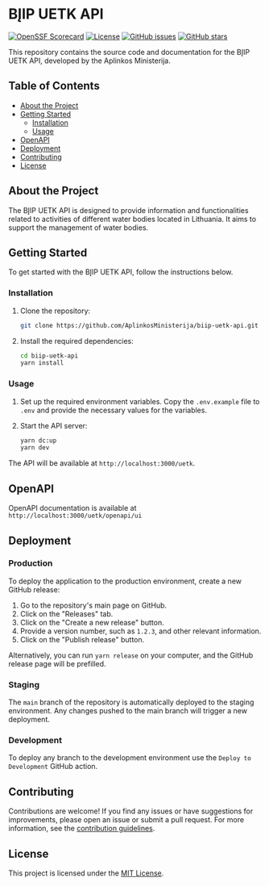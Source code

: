 # BĮIP UETK API
[![OpenSSF Scorecard](https://api.securityscorecards.dev/projects/github.com/AplinkosMinisterija/biip-uetk-api/badge)](https://securityscorecards.dev/viewer/?platform=github.com&org={AplinkosMinisterija}&repo={biip-uetk-api})
[![License](https://img.shields.io/github/license/AplinkosMinisterija/biip-uetk-api)](https://github.com/AplinkosMinisterija/biip-uetk-api/blob/main/LICENSE)
[![GitHub issues](https://img.shields.io/github/issues/AplinkosMinisterija/biip-uetk-api)](https://github.com/AplinkosMinisterija/biip-uetk-api/issues)
[![GitHub stars](https://img.shields.io/github/stars/AplinkosMinisterija/biip-uetk-api)](https://github.com/AplinkosMinisterija/biip-uetk-api/stargazers)

This repository contains the source code and documentation for the BĮIP UETK API, developed by the Aplinkos
Ministerija.
## Table of Contents

- [About the Project](#about-the-project)
- [Getting Started](#getting-started)
    - [Installation](#installation)
    - [Usage](#usage)
- [OpenAPI](#openapi)
- [Deployment](#deployment)
- [Contributing](#contributing)
- [License](#license)


## About the Project

The BĮIP UETK API is designed to provide information and functionalities related to activities of different water bodies located in Lithuania. It aims to support the management of water bodies.

## Getting Started

To get started with the BĮIP UETK API, follow the instructions below.

### Installation

1. Clone the repository:

   ```bash
   git clone https://github.com/AplinkosMinisterija/biip-uetk-api.git
   ```

2. Install the required dependencies:

   ```bash
   cd biip-uetk-api
   yarn install
   ```

### Usage
1. Set up the required environment variables. Copy the `.env.example` file to `.env` and provide the necessary values for the variables.

2. Start the API server:

   ```bash
   yarn dc:up
   yarn dev
   ```

The API will be available at `http://localhost:3000/uetk`.
## OpenAPI
OpenAPI documentation is available at `http://localhost:3000/uetk/openapi/ui`

## Deployment

### Production

To deploy the application to the production environment, create a new GitHub release:

1. Go to the repository's main page on GitHub.
2. Click on the "Releases" tab.
3. Click on the "Create a new release" button.
4. Provide a version number, such as `1.2.3`, and other relevant information.
5. Click on the "Publish release" button.

Alternatively, you can run `yarn release` on your computer, and the GitHub release page will be prefilled.

### Staging

The `main` branch of the repository is automatically deployed to the staging environment. Any changes pushed to the main
branch will trigger a new deployment.

### Development

To deploy any branch to the development environment use the `Deploy to Development` GitHub action.

## Contributing

Contributions are welcome! If you find any issues or have suggestions for improvements, please open an issue or submit a
pull request. For more information, see the [contribution guidelines](./CONTRIBUTING.md).

## License

This project is licensed under the [MIT License](./LICENSE).

